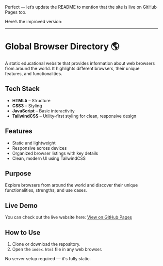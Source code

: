 Perfect — let’s update the README to mention that the site is live on GitHub Pages too.

Here’s the improved version:

---

# Global Browser Directory 🌎

A static educational website that provides information about web browsers from around the world. It highlights different browsers, their unique features, and functionalities.

## Tech Stack

- **HTML5** – Structure
- **CSS3** – Styling
- **JavaScript** – Basic interactivity
- **TailwindCSS** – Utility-first styling for clean, responsive design

## Features

- Static and lightweight
- Responsive across devices
- Organized browser listings with key details
- Clean, modern UI using TailwindCSS

## Purpose

Explore browsers from around the world and discover their unique functionalities, strengths, and use cases.

## Live Demo

You can check out the live website here: [View on GitHub Pages](https://gianguyen1234.github.io/A-collected-of-browsers-around-the-wolrd/)

## How to Use

1. Clone or download the repository.
2. Open the `index.html` file in any web browser.

No server setup required — it's fully static.
